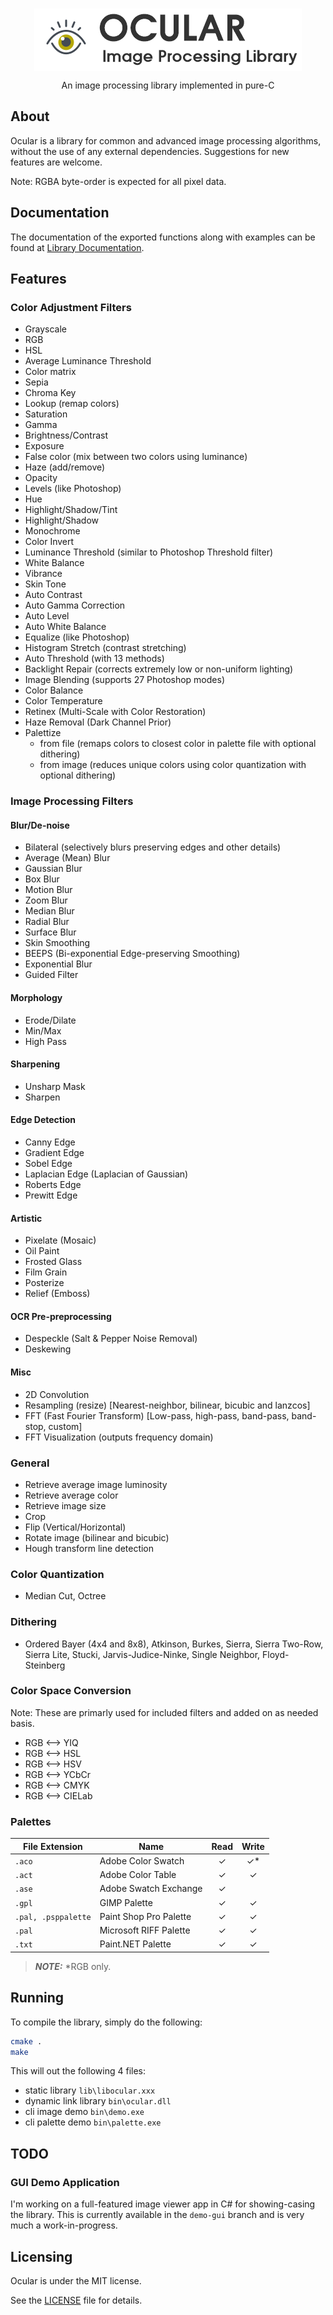 <br />
<p align="center">
  <img src="docs/images/ocular-logo-main.png" align="center"></img>

  <p align="center">
    An image processing library implemented in pure-C
  </p>
</p>

## About

Ocular is a library for common and advanced image processing
algorithms, without the use of any external dependencies. Suggestions for new features are welcome.

Note: RGBA byte-order is expected for all pixel data.

## Documentation

The documentation of the exported functions along with examples can be found
at [Library Documentation](https://www.mechanikadesign.com/docs/ocular/1.0).

## Features

### Color Adjustment Filters

- Grayscale
- RGB
- HSL
- Average Luminance Threshold
- Color matrix
- Sepia
- Chroma Key
- Lookup (remap colors)
- Saturation
- Gamma
- Brightness/Contrast
- Exposure
- False color (mix between two colors using luminance)
- Haze (add/remove)
- Opacity
- Levels (like Photoshop)
- Hue
- Highlight/Shadow/Tint
- Highlight/Shadow
- Monochrome
- Color Invert
- Luminance Threshold (similar to Photoshop Threshold filter)
- White Balance
- Vibrance
- Skin Tone
- Auto Contrast
- Auto Gamma Correction
- Auto Level
- Auto White Balance
- Equalize (like Photoshop)
- Histogram Stretch (contrast stretching)
- Auto Threshold (with 13 methods)
- Backlight Repair (corrects extremely low or non-uniform lighting)
- Image Blending (supports 27 Photoshop modes)
- Color Balance
- Color Temperature
- Retinex (Multi-Scale with Color Restoration)
- Haze Removal (Dark Channel Prior)
- Palettize
  - from file (remaps colors to closest color in palette file with optional dithering)
  - from image (reduces unique colors using color quantization with optional dithering)

### Image Processing Filters

#### Blur/De-noise

- Bilateral (selectively blurs preserving edges and other details)
- Average (Mean) Blur
- Gaussian Blur
- Box Blur
- Motion Blur
- Zoom Blur
- Median Blur
- Radial Blur
- Surface Blur
- Skin Smoothing
- BEEPS (Bi-exponential Edge-preserving Smoothing)
- Exponential Blur
- Guided Filter

#### Morphology

- Erode/Dilate
- Min/Max
- High Pass

#### Sharpening

- Unsharp Mask
- Sharpen

#### Edge Detection

- Canny Edge
- Gradient Edge
- Sobel Edge
- Laplacian Edge (Laplacian of Gaussian)
- Roberts Edge
- Prewitt Edge

#### Artistic

- Pixelate (Mosaic)
- Oil Paint
- Frosted Glass
- Film Grain
- Posterize
- Relief (Emboss)

#### OCR Pre-preprocessing

- Despeckle (Salt & Pepper Noise Removal)
- Deskewing

#### Misc

- 2D Convolution
- Resampling (resize) [Nearest-neighbor, bilinear, bicubic and lanzcos]
- FFT (Fast Fourier Transform) [Low-pass, high-pass, band-pass, band-stop, custom]
- FFT Visualization (outputs frequency domain)

### General

- Retrieve average image luminosity
- Retrieve average color
- Retrieve image size
- Crop
- Flip (Vertical/Horizontal)
- Rotate image (bilinear and bicubic)
- Hough transform line detection

### Color Quantization

- Median Cut, Octree

### Dithering

- Ordered Bayer (4x4 and 8x8), Atkinson, Burkes, Sierra, Sierra Two-Row, Sierra Lite, Stucki, Jarvis-Judice-Ninke, Single Neighbor, Floyd-Steinberg

### Color Space Conversion

Note: These are primarly used for included filters and added on as needed basis.

- RGB <--> YIQ
- RGB <--> HSL
- RGB <--> HSV
- RGB <--> YCbCr
- RGB <--> CMYK
- RGB <--> CIELab

### Palettes

| File Extension      | Name                              |   Read  |  Write  |
|---------------------|-----------------------------------|:-------:|:-------:|
| `.aco`              | Adobe Color Swatch                |   ✓     |    ✓*   |
| `.act`              | Adobe Color Table                 |   ✓     |    ✓    |
| `.ase`              | Adobe Swatch Exchange             |   ✓    |         |
| `.gpl`              | GIMP Palette                      |   ✓     |    ✓    |
| `.pal, .psppalette` | Paint Shop Pro Palette            |   ✓     |    ✓    |
| `.pal`              | Microsoft RIFF Palette            |   ✓     |    ✓    |
| `.txt`              | Paint.NET Palette                 |   ✓     |    ✓    |

> **_NOTE:_**  *RGB only.

## Running

To compile the library, simply do the following:

```sh
cmake .
make
```

This will out the following 4 files:

- static library `lib\libocular.xxx`
- dynamic link library `bin\ocular.dll`
- cli image demo `bin\demo.exe`
- cli palette demo `bin\palette.exe`

## TODO

### GUI Demo Application

I'm working on a full-featured image viewer app in C# for showing-casing the library. 
This is currently available in the `demo-gui` branch and is very much a work-in-progress.

## Licensing

Ocular is under the MIT license.

See the [LICENSE](LICENSE) file for details.
